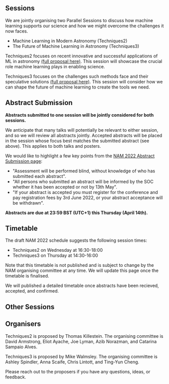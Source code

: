 ## Sessions

We are jointly organising two Parallel Sessions to discuss how machine learning supports our science and how we might overcome the challenges it now faces.

- Machine Learning in Modern Astronomy (Techniques2)
- The Future of Machine Learning in Astronomy (Techniques3)

Techniques2 focuses on recent innovative and successful applications of ML in astronomy [(full proposal here)](https://nam2022.org/science/parallel-sessions/details/2/170). This session will showcase the crucial role machine learning plays in enabling science.

Techniques3 focuses on the challenges such methods face and their speculative solutions [(full proposal here)](https://nam2022.org/science/parallel-sessions/details/2/171). This session will consider how we can shape the future of machine learning to create the tools we need. 

## Abstract Submission


**Abstracts submitted to one session will be jointly considered for both sessions.**

We anticipate that many talks will potentially be relevant to either session, and so we will review all abstracts jointly.
Accepted abstracts will be placed in the session whose focus best matches the submitted abstract (see above).
This applies to both talks and posters.

We would like to highlight a few key points from the [NAM 2022 Abstract Submission page](https://nam2022.org/science/abstract-submission):

- "Assessment will be performed blind, without knowledge of who has submitted each abstract".
- "All persons who submitted an abstract will be informed by the SOC whether it has been accepted or not by 13th May".
- "If your abstract is accepted you must register for the conference and pay registration fees by 3rd June 2022, or your abstract acceptance will be withdrawn".

**Abstracts are due at 23:59 BST (UTC+1) this Thursday (April 14th).**

## Timetable

The draft NAM 2022 schedule suggests the following session times:

- Techniques2 on Wednesday at 16:30-18:00
- Techniques3 on Thursday at 14:30-16:00


Note that this timetable is not published and is subject to change by the NAM organising committee at any time. We will update this page once the timetable is finalised.

We will published a detailed timetable once abstracts have been recieved, accepted, and confirmed.

## Other Sessions



## Organisers

Techniques2 is proposed by Thomas Killestein. The organising committee is David Armstrong, Eliot Ayache, Joe Lyman, Azib Norazman, and Catarina Sampaio Alves.

Techniques3 is proposed by Mike Walmsley. The organising committee is Ashley Spindler, Anna Scaife, Chris Lintott, and Ting-Yun Cheng.

Please reach out to the proposers if you have any questions, ideas, or feedback.
